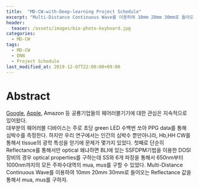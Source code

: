 ```yaml
---
title:  "MD-CW-with-Deep-learning Project Schedule"
excerpt: "Multi-Distance Continuous Wave를 이용하여 10mm 20mm 30mm로 들어오는 Reflectance 값을 통해서 mua, mus를 구하자."
header:
  teaser: /assets/images/bio-photo-keyboard.jpg
categories:
  - MD-CW
tags:
  - MD-CW
  - DNN
  - Project Schedule
last_modified_at: 2019-12-07T22:00:00+09:00
---
```

# Abstract
[Google](http://file.mk.co.kr/imss/write/20181226140403__00.pdf), [Apple](https://support.apple.com/en-us/HT204666), Amazon 등 공룡기업들의 웨어러블기기에 대한 관심은 지속적으로 있어왔다.  
대부분의 웨어러블 디바이스는 주로 초당 green LED 수백번 쏘아 PPG data를 통해 심박수를 측정한다. 
하지만 우리 연구에서는 인간의 심박수 뿐만아니라, Hb,HH
CW를 통해서 tissue의 광학 특성을 얻기에 문제가 몇가지 있었다.
첫째로 단순히 Reflectance를 통해서만 optical
왜냐하면 BLI에 있는 SSFDPM기법을 이용한 DOSI 장비의 경우 optical properties를 구하는데 SS와 6개 파장을 통해서 650nm부터 1000nm까지의 모든 주파수대역의 mua, mus를 구할 수 있었다.
Multi-Distance Continuous Wave를 이용하여 10mm 20mm 30mm로 들어오는 Reflectance 값을 통해서 mua, mus를 구하자.
<!--stackedit_data:
eyJoaXN0b3J5IjpbMzk3OTEyODUsLTEzNTU4MTM4MzQsMTE5NT
c4Njk3M119
-->